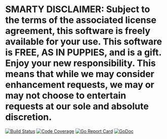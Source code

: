 # SMARTY DISCLAIMER: Subject to the terms of the associated license agreement, this software is freely available for your use. This software is FREE, AS IN PUPPIES, and is a gift. Enjoy your new responsibility. This means that while we may consider enhancement requests, we may or may not choose to entertain requests at our sole and absolute discretion.

[![Build Status](https://travis-ci.org/smartystreets/sqldb.svg?branch=master)](https://travis-ci.org/smartystreets/sqldb)
[![Code Coverage](https://codecov.io/gh/smartystreets/sqldb/branch/master/graph/badge.svg)](https://codecov.io/gh/smartystreets/sqldb)
[![Go Report Card](https://goreportcard.com/badge/github.com/smartystreets/sqldb)](https://goreportcard.com/report/github.com/smartystreets/sqldb)
[![GoDoc](https://godoc.org/github.com/smartystreets/sqldb?status.svg)](http://godoc.org/github.com/smartystreets/sqldb)
